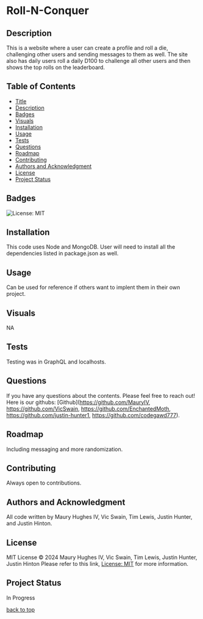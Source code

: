 <a id="title"></a>
# Roll-N-Conquer 

<a id="description"></a>
## Description
This is a website where a user can create a profile and roll a die, challenging other users and sending messages to them as well. The site also has daily users roll a daily D100 to challenge all other users and then shows the top rolls on the leaderboard.

## Table of Contents
- [Title](#title)
- [Description](#description)
- [Badges](#badges)
- [Visuals](#visuals)
- [Installation](#installation)
- [Usage](#usage)
- [Tests](#tests)
- [Questions](#questions)
- [Roadmap](#roadmap)
- [Contributing](#contributing)
- [Authors and Acknowledgment](#acknowledgment)
- [License](#license)
- [Project Status](#status)

<a id="badges"></a>
## Badges
![License: MIT](https://img.shields.io/badge/License-MIT-yellow.svg)

<a id="installation"></a>
## Installation
This code uses Node and MongoDB. User will need to install all the dependencies listed in package.json as well.

<a id="usage"></a>
## Usage
Can be used for reference if others want to implent them in their own project.

<a id="Visuals"></a>
## Visuals
NA

<a id="tests"></a>
## Tests
Testing was in GraphQL and localhosts.

<a id="questions"></a>
## Questions
If you have any questions about the contents. Please feel free to reach out!
Here is our githubs: [Github](https://github.com/MauryIV, https://github.com/VicSwain, https://github.com/EnchantedMoth, https://github.com/justin-hunter1, https://github.com/codegawd777).

<a id="roadmap"></a>
## Roadmap
Including messaging and more randomization.

<a id="contributing"></a>
## Contributing
Always open to contributions.

<a id="acknowledgment"></a>
## Authors and Acknowledgment
All code written by Maury Hughes IV, Vic Swain, Tim Lewis, Justin Hunter, and Justin Hinton.

<a id="license"></a>
## License
MIT License © 2024 Maury Hughes IV, Vic Swain, Tim Lewis, Justin Hunter, Justin Hinton
Please refer to this link, [License: MIT](https://opensource.org/licenses/MIT) for more information.

<a id="status"></a>
## Project Status
In Progress

[back to top](#title)
